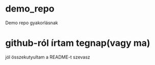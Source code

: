 # demo_repo
Demo repo gyakorlásnak
# github-ról írtam tegnap(vagy ma)
jól összekutyultam a README-t
szevasz